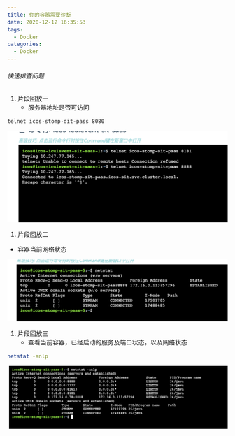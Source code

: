 ```yaml
---
title: 你的容器需要诊断
date: 2020-12-12 16:35:53
tags:
  - Docker
categories:
  - Docker
---
```


###### 快速排查问题

1. 片段回放一
    - 服务器地址是否可访问

```bash
telnet icos-stomp-dit-pass 8080
```

![WechatIMG479-2020-12-12-16-37-44-](https://raw.githubusercontent.com/CatzillaOrz/imgcdn/master/vsc_img/WechatIMG479-2020-12-12-16-37-44-.png)

1. 片段回放二

- 容器当前网络状态

![WechatIMG481-2020-12-12-16-40-25-](https://raw.githubusercontent.com/CatzillaOrz/imgcdn/master/vsc_img/WechatIMG481-2020-12-12-16-40-25-.png)

1. 片段回放三
   - 查看当前容器，已经启动的服务及端口状态，以及网络状态

```bash
netstat -anlp
```

![WechatIMG483-2020-12-12-16-42-22-](https://raw.githubusercontent.com/CatzillaOrz/imgcdn/master/vsc_img/WechatIMG483-2020-12-12-16-42-22-.png)
